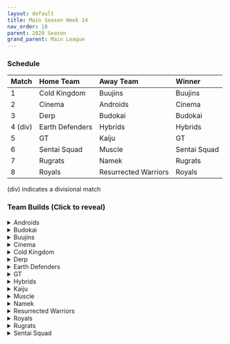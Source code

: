 ```yaml
---
layout: default
title: Main Season Week 14
nav_order: 18
parent: 2020 Season
grand_parent: Main League
---
```

### Schedule

|Match          |  Home Team            | Away Team        | Winner          |
| :-------------| :---------------------| :----------------| :---------------|
| 1             | Cold Kingdom          | Buujins          | Buujins         |
| 2             | Cinema                | Androids         | Cinema          |
| 3             | Derp                  | Budokai          | Budokai         |
| 4 (div)       | Earth Defenders       | Hybrids          | Hybrids         |
| 5             | GT                    | Kaiju            | GT              |
| 6             | Sentai Squad          | Muscle           | Sentai Squad    |
| 7             | Rugrats               | Namek            | Rugrats         | 
| 8             | Royals                | Resurrected Warriors | Royals         |

(div) indicates a divisional match

### Team Builds (Click to reveal)

<details>
  <summary>Androids</summary>
  <br />
<br />Home Map: Glacier
<br />Music: Boss Ganges
<br />Weekly Bench: Android 17
<br />Boost Store: None

- Android 16
    - Attack +2 Defense -1 (1)
    - Dende's Healing Ability (2)
    - Light Body (1)
    - Master Throw (1)
    - Quick Fast Attack (1)
    - Serious! (1)
    - Trunks AI

- Cell (Perfect Form) - Costume 2
    - Attack +1 (1)
    - Eternal Life (4)
    - Serious! (1) 
    - Savior (1)
    - Broly's Ring (Limiter)
    - Cell AI

- Android 19:
    - Defense +2 (2)
    - Dende's Healing Ability (2)
    - Master Throw (1)
    - Light Body (1)
    - Latent Energy! (1)
    - Majin Buu AI

- Super 17 - Costume 2
    - Super +2 Ki -1 (1)
    - High Tension (3)
    - Fighting Spirit! (1)
    - Indignation! (1)
    - Savior (1)
    - Yajirobe AI

</details>

<details>
  <summary>Budokai</summary>

<br />
<br />Home Map: Planet Namek
<br />Music: Boss Battle Rock
<br />Weekly bench: End Goku
<br />Boosts: None

- Nam
    - Attack +1 (1)
    - Serious! (1)
    - Quick Fast Attack (1)
    - Power of Rage (2)
    - Dende's Healing Ability (2)
    - Trunks AI

- Cyborg Tao
    - Ki Power +1 (1)
    - Serious! (1)
    - Savior (1)
    - Light Body (1)
    - Unleash Ki (1)
    - Launch's Support (2)
    - Cell AI

- Early Goku - Costume 4
    - Defense +2 (2)
    - Savior (1)
    - Launch's Support (2)
    - Dende's Healing Ability (2)
    - Tien AI

- Kid Goku
    - Attack +2 Defense -1 (1)
    - Eternal Life (4)
    - Fighting Spirit! (1)
    - Quick Fast Attack (1)
    - Trunks AI

</details>

<details>
  <summary>Buujins</summary>
<br />
<br /> Home Map: Supreme Kai's World
<br />Music: Nanshan
<br />Bench: Majuub
<br />Boosts: Dragon Power (5z)

- Evil Buu
    - Defense +2 (2)
    - Dende's Healing Ability (2)
    - Latent Energy! (1)
    - Serious! (1)
    - Fighting Spirit! (1)
    - Dragon Power (Boost)
    - Cell AI

- Kid Buu
    - Defense +3 Attack -1 (2)
    - Launch's Support (2)
    - Indignation! (1)
    - Fighting Spirit! (1)
    - Savior (1)
    - Frieza AI

- Super Buu
    - Attack +2 Defense -1 (1)
    - Serious! (1)
    - Quick Fast Attack (1)
    - Dende's Healing Ability (2)
    - Master Throw (1)
    - Combo Master (1)
    - Goku AI

- Majin Buu
    - Ki Power +2 Super -1 (1)
    - Savior (1)
    - Light Body (1)
    - Eternal Life (4)
    - Yajirobe AI

</details>

<details>
  <summary>Cinema</summary>
<br />  
<br />Home Map: Hell
<br />Music: Warlord F
<br />Bench: Zangya
<br />Boosts: Rising Fighting Spirit (1z), Defense +1 (3z)

- Turles
    - Super +2 Ki -1 (2)
    - Dende's Healing Ability (2)
    - Launch's Support (2)
    - Fighting Spirit! (1)
    - Indignation! (1)
    - Rising Fighting Spirit (Boost)
    - Tien AI

- Fasha
    - Attack +2 Defense -1 (1)
    - Eternal Life (4)
    - Quick Fast Attack (1)
    - Serious! (1)
    - Defense +1 (Boost)
    - Goku AI

- Gogeta
    - Ki Power +2 Super -1 (1)
    - Rush Blast 3 (3)
    - Indignation! (1)
    - Serious! (1)
    - Light Body (1)
    - Vegeta AI

- Garlic Jr. (Base Form)
    - Defense +2 (2)
    - Launch's Support (2)
    - Dende's Healing Ability (2)
    - Fighting Spirit! (1)
    - Broly's Ring (Limiter)
    - Tien AI

</details>

<details>
  <summary>Cold Kingdom </summary>
  <br />
<br />Home Map: Broly's Planet
<br />Music: Paranoia
<br />Bench: Meta Cooler
<br />Boosts: None

- Recoome
    - Defense +3 Attack -1 (2)
    - Launch's Support (2)
    - Master Throw (1)
    - Dende's Healing Ability (2)
    - Tien AI

- First Form Cooler - Costume 2
    - Super +1 (1) 
    - Indignation! (1) 
    - Savior (1) 
    - Light Body (1)
    - Fighting Spirit! (1)
    - Launch's Support (2)
    - Broly's Ring (Limiter)
    - Yajirobe AI

- 3rd Form Freeza - Costume 1
    - Defense +2 (2)
    - Dende's Healing Ability (2)
    - Fighting Spirit! (1)
    - Latent Energy (1)
    - Quick Fast Attack (1)
    - Freeza AI

- King Cold - Costume 2
    - Attack +1 (1)
    - Eternal Life (4)
    - Serious! (1)
    - Quick Fast Attack (1)
    - Trunks AI

</details>

<details>
  <summary>Derp</summary>
<br />  
<br />Home Map: Penguin Village
<br />Music: War Begins
<br />Bench: Gero
<br />Boosts: None

- Salza
    - Attack +2 Defense -1 (1)
    - Serious! (1)
    - Master Blast (1)
    - Eternal Life (4)
    - Vegeta AI

- Devilman
    - Super +2 Ki -1 (1)
    - Indignation! (1)
    - Quick Fast Attack (1)
    - Power of Rage (2)
    - Launch's Support (2)
    - Chiaotzu AI

- Hercule
    - Super +1 (1)
    - Indignation! (1)
    - Fighting Spirit! (1)
    - Launch's Support (2)
    - Unleash Ki (1)
    - Savior (1)
    - Tien AI

- Kibito Kai
    - Attack +1 (1)
    - Serious! (1)
    - Quick Fast Attack (1)
    - Dende's Healing Ability (2)
    - Fighting Spirit! (1)
    - Savior (1)
    - Goku AI

</details>

<details>
  <summary>Earth Defenders</summary>
  <br />
<br />Home Map: Mt. Paozu
<br />Music: Aether
<br />Bench: Krillin
<br />Boosts: Rising Fighting Spirit (1z), Map Swap (2z), Defense +1 (3z), Attack +1 (4z), Super +1 (4z)

- Yamcha
    - Defense +3 Attack -1 (2)
    - Dragon Power (3)
    - Latent Energy! (1)
    - Quick Fast Attack (1)
    - Rising Fighting Spirit (Boost)
Tien AI

- Base Mid Goku - Costume 4
    - Super +2 Ki -1 (1)
    - Power of Rage (2)
    - Savior (1)
    - Indignation! (1)
    - Launch's Support (2)
    - Super +1 (Boost)
    - Tien AI

- SSJ1 Mid Vegeta - Costume 2
    - Attack +2 Defense -1 (1)
    - Dende's Healing Ability (2)
    - Fighting Spirit! (1)
    - Serious! (1) 
    - Power of Rage (2)
    - Broly's Ring (Limiter) 
    - Attack +1 (Boost)
    - Trunks AI

- Tien - Costume 2
    - Defense +2 (2)
    - Eternal Life (4)
    - Latent Energy! (1)
    - Defense +1 (Boost)
    - Yajirobe AI

</details>

<details>
  <summary>GT</summary>
<br />  
<br />Home Map: Kings Castle
<br />Music: Turbulence
<br />Bench: SS4 Vegeta
<br />Boosts: None

- Baby Vegeta - Costume 2
    - Defense +2 (2)
    - Dende's Healing Ability (2)
    - Dragon Spirit (2)
    - Serious! (1)
    - Piccolo AI

- Pan - Costume 2
    - Super +1 (1)
    - Light Body (1)
    - Dragon Power (3)
    - Savior (1)
    - Fighting Spirit! (1)
    - Cell AI

- Syn Shenron - Costume 2
    - Defense +3 Attack -1 (2)
    - Eternal Life (4)
    - Latent Energy! (1)
    - Broly's Ring (Free)
    - Frieza AI

- GT Goku SSJ3 - Costume 2
    - Ki Power +1 (1)
    - Launch's Support (2)
    - Indignation! (1)
    - Light Body (1)
    - Fighting Spirit! (1)
    - Savior (1)
    - Broly's Ring (Limiter)
    - Tien AI

</details>

<details>
  <summary>Hybrids</summary>
<br />  
<br />Home Map: Wastelands
<br />Music: Dragon Castle
<br />Bench: Sword Trunks
<br />Boosts: Attack +1 (4z), Super +1 (4z) x2

- Ultimate Gohan
    - Attack +2 Defense -1 (1)
    - Serious! (1)
    - Quick Fast Attack (1)
    - Eternal Life (4)
    - Majin Buu AI

- Kid Gohan - Costume 2
    - Defense +3 Attack -1 (2)
    - Latent Energy! (1)
    - Serious! (1)
    - Quick Fast Attack (1)
    - Dende's Healing Ability (2)
    - Attack +1 (Boost)
    - Trunks AI

- SS Teen Gohan - Costume 3
    - Super +2 Ki -1 (1)
    - Indignation! (1)
    - Fighting Spirit! (1)
    - Launch’s Support (2)
    - Dende's Healing Ability (2)
    - Super +1 (Boost)
    - Chiaotzu AI

- SS Future Gohan
    - Ki Power +1 (1)
    - Fighting Spirit! (1)
    - Latent Energy! (1)
    - Indignation! (1)
    - Savior (1)
    - Kibito's Secret Art (2)
    - Super +1 (Boost)
    - Frieza AI

</details>

<details>
  <summary>Kaiju</summary>
<br />  
<br />Home Map: Rocky Area
<br />Music: Crongus
<br />Bench: King Vegeta
<br />Boosts: None

- Scouter Vegeta
    - Ki Power +2 Super -1 (1)
    - Unleash Ki (1)
    - Indignation! (1)
    - Fighting Spirit! (1)
    - Quick Fast Attack (1)
    - Launch's Support (2)
    - Chiaotzu AI

- Bardock
    - Attack +2 Defense -1 (1)
    - Serious! (1)
    - Quick Fast Attack (1)
    - Eternal Life (4)
    - Majin Buu AI

- Nappa - Costume 2
    - Defense +3 Attack -1 (2)
    - Savior (1)
    - Fighting Spirit! (1)
    - Indignation! (1)
    - Dende's Healing Ability (2)
    - Yajirobe AI

- Raditz
    - Attack +1 (1)
    - Serious! (1)
    - Latent Energy! (1)
    - Dende's Healing Ability (2)
    - Power of Rage (2)
    - Cell AI

</details>

<details>
  <summary>Muscle</summary>
<br />  
<br />Home Map: Muscle Tower
<br />Music: Epic Boss Fight
<br />Bench: Adult Trunks
<br />Boosts: None

- Android 13 - Costume 2
    - Attack +1 (1)
    - Dende's Healing Ability (2)
    - Tension Up (2)
    - Fighting Spirit! (1)
    - Indignation! (1)
    - Goku AI

- Bojack
    - Ki Power +2 Super -1 (1)
    - Kibito's Secret Art (2)
    - Light Body (1)
    - Launch's Support (2)
    - Savior (1)
    - Frieza AI

- SS Broly
    - Attack +2 Defense -1 (1)
    - Vanishing Break (2)
    - Serious! (1)
    - Warrior Lineage (2)
    - Quick Fast Attack (1)
    - Goku AI

- Master Roshi - Costume 2
    - Ki Power +1 (1)
    - Emperor's Aura (4)
    - Indignation! (1)
    - Savior (1)

</details>

<details>
  <summary>Namek</summary>
<br />  
<br />Home Map: Kami's Lookout
<br />Music: Fight me if you can
<br />Bench: King Piccolo
<br />Boosts: Defense +1 (3z)

- Tambourine
    - Attack +2 Defense-1(1)
    - Dende's Healing Ability (2)
    - Serious! (1)
    - Quick Fast Attack (1)
    - Light Body (1)
    - Combo Master (1)
    - Defense +1 (Boost)
    - Trunks AI

- Late Piccolo
    - Super +2 Ki -1 (1)
    - Launch's Support (2)
    - Indignation! (1)
    - Serious! (1)
    - Kibito's Secret Art (2)
    - Tien AI

- Nail
    - Defense +2 (2)
    - Eternal Life (4)
    - Latent Energy! (1)
    - Chiaotzu AI

- Nuova Shenron
    - Super +1 (1)
    - Dende's Healing Ability (2)
    - Indignation! (1)
    - Light Body (1)
    - Launch's Support (2)
    - Tien AI

</details>

<details>
  <summary>Resurrected Warriors</summary>
<br />  
<br />Home Map: Desert
<br />Music: Action Fight
<br />Bench: Eighter
<br />Boosts: None

- SS End Vegeta - Costume 1
    - Attack +2 Defense -1 (1)
    - Dende's Healing Ability (2)
    - Quick Fast Attack (1)
    - Serious! (1) 
    - Fighting Spirit! (1)
    - Rising Fighting Spirit (1)
    - Chiaotzu AI

- Early Piccolo - Costume 2
    - Ki Power +1 (1)
    - Eternal Life (4) 
    - Savior (1)
    - Fighting Spirit! (1)
    - Chiaotzu AI

- Videl - Costume 3
    - Defense +2 (2)
    - Launch's Support (2)
    - Power Of Rage (2)
    - Indignation! (1)
    - Krillin AI

- Android 18 - Costume 3
    - Super +2 Ki -1 (1)
    - Hi Tension (3)
    - Kibito's Secret Art (2)
    - Savior (1)
    - Yajirobe AI

</details>


<details>
  <summary>Royals</summary>
<br />  
<br />Home Map: Hyperbolic Time Chamber
<br />Music: Thunder
<br />Bench: Majin Vegeta
<br />Boosts: Rising Fighting Spirit (1z)

- Dabura - Costume 2
    - Ki Power +1 (1)
    - Master Blast (1)
    - Fighting Spirit! (1)
    - Light Body (1)
    - Indignation! (1)
    - Launch's Support (2)
    - Rising Fighting Spirit (Boost)
    - Default AI

- Pilaf - Costume 2
    - Defense +2 Attack -1 (1)
    - Dragon Power (3)
    - Dende's Healing Ability (2)
    - Savior (1)
    - Broly's Ring (Limiter)
    - Ginyu AI

- Mecha Frieza - Costume 2
    - Defense +3 Attack -1 (2)
    - Dende's Healing Ability (2)
    - Kibito's Secret Art (2)
    - Savior (1)
    - Vegeta AI

- Slug
    - Ki Power +2 Super -1 (1)
    - Indignation! (1)
    - Fighting Spirit! (1)
    - Eternal Life (4)
    - Tien AI

</details>

<details>
  <summary>Rugrats</summary>
<br />  
<br />Home Map: City Ruins
<br />Music: Nanga-F
<br />Bench: Arale
<br />Boosts: None

- Saibaman - Costume 1
    - Defense +2 Attack -1 (1)
    - Dende's Healing Ability (2)
    - Unleash Ki (1)
    - Hatred of Saiyans (1)
    - Quick Fast Attack (1)
    - Exquisite Skill (1)
    - Ginyu AI

- SS Goten - Costume 1
    - Attack +1 (1)
    - Indignation! (1)
    - Serious! (1)
    - Latent Energy! (1)
    - Fighting Spirit! (1)
    - Kibito's Secret Art (2)
    - Chiaotzu AI

- Kid Trunks - Costume 2
    - Ki Power +2 Super -1 (1)
    - Indignation! (1)
    - Serious! (1)
    - Latent Energy! (1)
    - Fighting Spirit! (1)
    - Kibito's Secret Art (2)
    - Broly's Ring (Limiter)
    - Chiaotzu AI 

- Cell Jr. - Costume 1
    - Ki Power +1 (1)
    - Power of Rage (2)
    - Light Body (1)
    - Active Heart (1)
    - Dende's Healing Ability (2)
    - Trunks AI

</details>

<details>
  <summary>Sentai Squad</summary>
<br />  
<br />Home Map: Frieza's Ship
<br />Music: Hurricane
<br />Bench: Great Saiyaman
<br />Boosts: Latent Energy! (2z), Kibito's Secret Art (3z)

- Saiyawoman - Costume 2
    - Defense +2 (2)
    - Dragon Power (3)
    - Launch's Support (2)
    - Cell AI

- Captain Ginyu - Costume 2
    - Attack +2 Defense -1 (1)
    - Eternal Life (4)
    - Serious! (1)
    - Light Body (1)
    - Latent Energy! (Boost)
    - Goku AI

- Jeice - Costume 1
    - Super +2 Ki -1 (1)
    - Style of the Strong (4)
    - Indignation! (1)
    - Savior (1)
    - Kibito's Secret Art (Boost)
    - Yajirobe AI

- Burter - Costume 2
    - Super +1 (1)
    - Dende's Healing Ability (2)
    - Power of Rage (2)
    - Light Body (1)
    - Savior (1)
    - Default AI

</details>